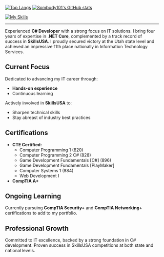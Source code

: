[![Top Langs](https://github-readme-stats.vercel.app/api/top-langs/?username=Sombody101&theme=radical&hide=java)](https://github.com/anuraghazra/github-readme-stats)
[![Sombody101's GitHub stats](https://github-readme-stats.vercel.app/api?username=Sombody101&show_icons=true&theme=radical)](https://github.com/anuraghazra/github-readme-stats)

[![My Skills](https://skillicons.dev/icons?i=cs,bash,dotnet,vscode,visualstudio,unity,js,html,CSS,LinkedIn,lua,md&theme=dark&perline=6)](https://skillicons.dev)


<hr>

Experienced **C# Developer** with a strong focus on IT solutions. I bring four years of expertise in **.NET Core**, complemented by a track record of success in **SkillsUSA**. I proudly secured victory at the Utah state level and achieved an impressive 11th place nationally in Information Technology Services.


## Current Focus

Dedicated to advancing my IT career through:

- **Hands-on experience**
- Continuous learning

Actively involved in **SkillsUSA** to:

- Sharpen technical skills
- Stay abreast of industry best practices

## Certifications

- **CTE Certified:**
  - Computer Programming 1 (820)
  - Computer Programming 2 C# (828)
  - Game Development Fundamentals [C#] (896)
  - Game Development Fundamentals [PlayMaker]
  - Computer Systems 1 (884)
  - Web Development I
- **CompTIA A+**

## Ongoing Learning

Currently pursuing **CompTIA Security+** and **CompTIA Networking+** certifications to add to my portfolio.

## Professional Growth

Committed to IT excellence, backed by a strong foundation in C# development. Proven success in SkillsUSA competitions at both state and national levels.

